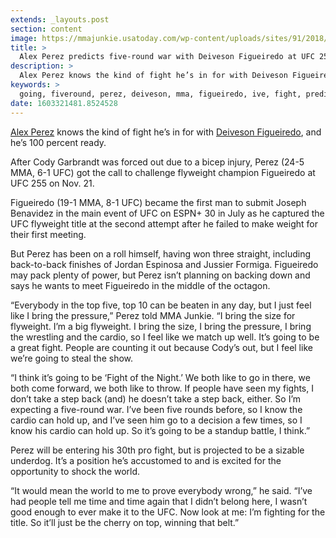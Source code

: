 ```yaml
--- 
extends: _layouts.post 
section: content 
image: https://mmajunkie.usatoday.com/wp-content/uploads/sites/91/2018/08/alex-perez-ufc-227-1.jpg?w=1000&h=576&crop=1 
title: > 
  Alex Perez predicts five-round war with Deiveson Figueiredo at UFC 255: 'We both come forward' 
description: > 
  Alex Perez knows the kind of fight he’s in for with Deiveson Figueiredo, and he’s 100 percent ready.After Cody Garbrandt was forced out due to a bicep injury, Perez (24-5 MMA, 6-1 UFC) got the call to challenge flyweight champion Figueiredo at UFC 255 on Nov. 21.But Perez has been on a roll himself, having won three straight, including back-to-back finishes of Jordan Espinosa and Jussier Formiga.Figueiredo may pack plenty of power, but Perez isn’t planning on backing down and says he wants to meet Figueiredo in the middle of the octagon.“Everybody in the top five, top 10 can be beaten in any day, but I just feel like I bring the pressure,” Perez told MMA Junkie. 
keywords: > 
  going, fiveround, perez, deiveson, mma, figueiredo, ive, fight, predicts, war, bring, flyweight, alex, im, forward, ufc, come 
date: 1603321481.8524528 
--- 
```

<div><p><a href="https://mmajunkie.usatoday.com/tag/alex-perez">Alex Perez</a> knows the kind of fight he&#8217;s in for with <a href="https://mmajunkie.usatoday.com/tag/deiveson-figueiredo">Deiveson Figueiredo</a>, and he&#8217;s 100 percent ready.</p>
<p>After Cody Garbrandt was forced out due to a bicep injury, Perez (24-5 MMA, 6-1 UFC) got the call to challenge flyweight champion Figueiredo at UFC 255 on Nov. 21.</p>
<p>Figueiredo (19-1 MMA, 8-1 UFC) became the first man to submit Joseph Benavidez in the main event of UFC on ESPN+ 30 in July as he captured the UFC flyweight title at the second attempt after he failed to make weight for their first meeting.</p>
<p>But Perez has been on a roll himself, having won three straight, including back-to-back finishes of Jordan Espinosa and Jussier Formiga. Figueiredo may pack plenty of power, but Perez isn&#8217;t planning on backing down and says he wants to meet Figueiredo in the middle of the octagon.</p>
<p>&#8220;Everybody in the top five, top 10 can be beaten in any day, but I just feel like I bring the pressure,&#8221; Perez told MMA Junkie. &#8220;I bring the size for flyweight. I&#8217;m a big flyweight. I bring the size, I bring the pressure, I bring the wrestling and the cardio, so I feel like we match up well. It&#8217;s going to be a great fight. People are counting it out because Cody&#8217;s out, but I feel like we&#8217;re going to steal the show.</p>
<p>&#8220;I think it&#8217;s going to be &#8216;Fight of the Night.&#8217; We both like to go in there, we both come forward, we both like to throw. If people have seen my fights, I don&#8217;t take a step back (and) he doesn&#8217;t take a step back, either. So I&#8217;m expecting a five-round war. I&#8217;ve been five rounds before, so I know the cardio can hold up, and I&#8217;ve seen him go to a decision a few times, so I know his cardio can hold up. So it&#8217;s going to be a standup battle, I think.&#8221;</p>
<p>Perez will be entering his 30th pro fight, but is projected to be a sizable underdog. It&#8217;s a position he&#8217;s accustomed to and is excited for the opportunity to shock the world.</p>
<p>&#8220;It would mean the world to me to prove everybody wrong,&#8221; he said. &#8220;I&#8217;ve had people tell me time and time again that I didn&#8217;t belong here, I wasn&#8217;t good enough to ever make it to the UFC. Now look at me: I&#8217;m fighting for the title. So it&#8217;ll just be the cherry on top, winning that belt.&#8221;</p>
<p></p>
</div>
